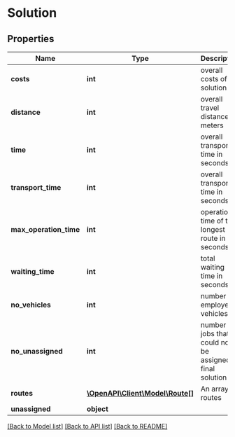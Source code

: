 # Solution

## Properties
Name | Type | Description | Notes
------------ | ------------- | ------------- | -------------
**costs** | **int** | overall costs of solution | [optional] 
**distance** | **int** | overall travel distance in meters | [optional] 
**time** | **int** | overall transport time in seconds | [optional] 
**transport_time** | **int** | overall transport time in seconds | [optional] 
**max_operation_time** | **int** | operation time of the longest route in seconds | [optional] 
**waiting_time** | **int** | total waiting time in seconds | [optional] 
**no_vehicles** | **int** | number of employed vehicles | [optional] 
**no_unassigned** | **int** | number of jobs that could not be assigned to final solution | [optional] 
**routes** | [**\OpenAPI\Client\Model\Route[]**](Route.md) | An array of routes | [optional] 
**unassigned** | **object** |  | [optional] 

[[Back to Model list]](../README.md#documentation-for-models) [[Back to API list]](../README.md#documentation-for-api-endpoints) [[Back to README]](../README.md)


